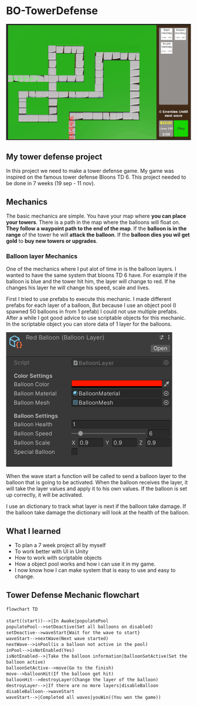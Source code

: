 # BO-TowerDefense
![alt-text](https://github.com/MikeHuijgen/BO-TowerDefends/blob/9a0e7a1601c441ae3469bc45c3dc2a9c8d76155a/Gifs/TowerDefenseGifReadme.gif)
## My tower defense project
In this project we need to make a tower defense game. My game was inspired on the famous tower defense Bloons TD 6. This project needed to be done in 7 weeks (19 sep - 11 nov). 

## Mechanics
The basic mechanics are simple. You have your map where **you can place your towers**. There is a path in the map where the balloons will float on. **They follow a waypoint path to the end of the map**. If the **balloon is in the range** of the tower he will **attack the balloon**. If the **balloon dies you wil get gold** to **buy new towers or upgrades**.

### Balloon layer Mechanics
One of the mechanics where I put alot of time in is the balloon layers. I wanted to have the same system that bloons TD 6 have. For example if the balloon is blue and the tower hit him, the layer will change to red. If he changes his layer he will change his speed, scale and lives.

First I tried to use prefabs to execute this mechanic. I made different prefabs for each layer of a balloon, But because I use an object pool (I spawned 50 balloons in from 1 prefab) I could not use multiple prefabs. After a while I got good advice to use scriptable objects for this mechanic. In the scriptable object you can store data of 1 layer for the balloons. 

![Picture of the balloonLayer scriptable object](Pictures/Screenshot-balloonLayer.jpg "Picture of the balloonLayer scriptable object")

When the wave start a function will be called to send a balloon layer to the balloon that is going to be activated. When the balloon receives the layer, it will take the layer values and apply it to his own values. If the balloon is set up correctly, it will be activated. 

I use an dictionary to track what layer is next if the balloon take damage. If the balloon take damage the dictionary will look at the health of the balloon. 

## What I learned
- To plan a 7 week project all by myself
- To work better with UI in Unity
- How to work with scriptable objects
- How a object pool works and how i can use it in my game.
- I now know how I can make system that is easy to use and easy to change. 

## Tower Defense Mechanic flowchart
```mermaid
flowchart TD

start((start))-->|In Awake|populatePool
populatePool-->setDeactive(Set all balloons on disabled)
setDeactive-->waveStart{Wait for the wave to start}
waveStart-->nextWave(Next wave started)
nextWave-->inPool(is a balloon not active in the pool)
inPool-->isNotEnabled(Yes)
isNotEnabled-->|Take the balloon information|balloonSetActive(Set the balloon active)
balloonSetActive-->move(Go to the finish)
move-->balloonHit(If the balloon get hit)
balloonHit-->destroyLayer(Change the layer of the balloon)
destroyLayer-->|If there are no more layers|disableBalloon
disableBalloon-->waveStart
waveStart-->|Completed all waves|youWin((You won the game))

